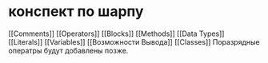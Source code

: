 # конспект по шарпу 
[[Comments]]
[[Operators]]
[[Blocks]]
[[Methods]]
[[Data Types]]
[[Literals]]
[[Variables]]
[[Возможности Вывода]]
[[Classes]]
Поразрядные оператры будут добавлены позже.